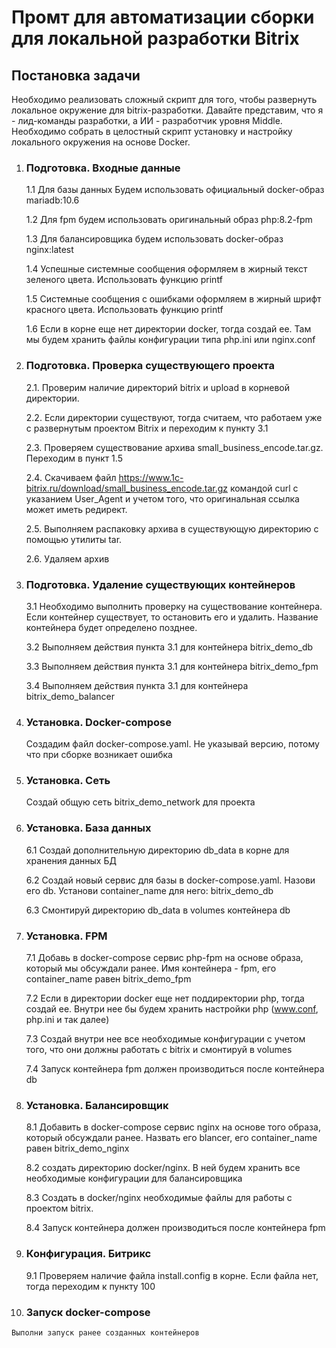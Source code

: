 # Промт для автоматизации сборки для локальной разработки Bitrix

## Постановка задачи
Необходимо реализовать сложный скрипт для того, чтобы развернуть локальное окружение для bitrix-разработки. Давайте представим, что я - лид-команды разработки, а ИИ - разработчик уровня Middle. Необходимо собрать в целостный скрипт установку и настройку локального окружения на основе Docker.

1. ### Подготовка. Входные данные

    1.1 Для базы данных Будем использовать официальный docker-образ mariadb:10.6

    1.2 Для fpm будем использовать оригинальный образ php:8.2-fpm
    
    1.3 Для балансировщика будем использовать docker-образ nginx:latest
    
    1.4 Успешные системные сообщения оформляем в жирный текст зеленого цвета. Использовать функцию printf
    
    1.5 Системные сообщения с ошибками оформляем в жирный шрифт красного цвета. Использовать функцию printf

    1.6 Если в корне еще нет директории docker, тогда создай ее. Там мы будем хранить файлы конфигурации типа php.ini или nginx.conf

2. ### Подготовка. Проверка существующего проекта

    2.1. Проверим наличие директорий bitrix и upload в корневой директории.
    
    2.2. Если директории существуют, тогда считаем, что работаем уже с развернутым проектом Bitrix и переходим к пункту 3.1

    2.3. Проверяем существование архива small_business_encode.tar.gz. Переходим в пункт 1.5

    2.4. Скачиваем файл https://www.1c-bitrix.ru/download/small_business_encode.tar.gz командой curl с указанием User_Agent и учетом того, что оригинальная ссылка может иметь редирект.

    2.5. Выполняем распаковку архива в существующую директорию с помощью утилиты tar.

    2.6. Удаляем архив

3. ### Подготовка. Удаление существующих контейнеров

    3.1 Необходимо выполнить проверку на существование контейнера. Если контейнер существует, то остановить его и удалить. Название контейнера будет определено позднее.

    3.2 Выполняем действия пункта 3.1 для контейнера  bitrix_demo_db

    3.3 Выполняем действия пункта 3.1 для контейнера  bitrix_demo_fpm

    3.4 Выполняем действия пункта 3.1 для контейнера bitrix_demo_balancer

4. ### Установка. Docker-compose 

    Создадим файл docker-compose.yaml. Не указывай версию, потому что при сборке возникает ошибка

5. ### Установка. Сеть

    Создай общую сеть bitrix_demo_network для проекта

6. ### Установка. База данных

    6.1 Создай дополнительную директорию db_data в корне для хранения данных БД
    
    6.2 Создай новый сервис для базы в docker-compose.yaml. Назови его db. Установи container_name для него: bitrix_demo_db
    
    6.3 Смонтируй  директорию db_data в volumes контейнера db

7. ### Установка. FPM

    7.1 Добавь в docker-compose сервис php-fpm на основе образа, который мы обсуждали ранее. Имя контейнера - fpm, его container_name равен bitrix_demo_fpm

    7.2 Если в директории docker еще нет поддиректории php, тогда создай ее. Внутри нее бы будем хранить настройки php (www.conf, php.ini и так далее)

    7.3 Создай внутри нее все необходимые конфигурации с учетом того, что они должны работать с bitrix и смонтируй в volumes

    7.4 Запуск контейнера fpm должен производиться после контейнера db

8. ### Установка. Балансировщик

    8.1 Добавить в docker-compose сервис nginx на основе того образа, который обсуждали ранее. Назвать его blancer, его container_name равен bitrix_demo_nginx

    8.2 создать директорию docker/nginx. В ней будем хранить все необходимые конфигурации для балансировщика

    8.3 Создать в docker/nginx необходимые файлы для работы с проектом bitrix.

    8.4 Запуск контейнера должен производиться после контейнера fpm

9. ### Конфигурация. Битрикс

    9.1 Проверяем наличие файла install.config в корне. Если файла нет, тогда переходим к пункту 100


100. ### Запуск docker-compose

    Выполни запуск ранее созданных контейнеров
